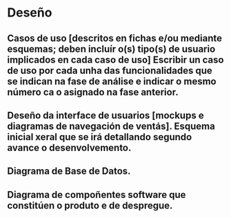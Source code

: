 # Deseño

## Casos de uso [descritos en fichas e/ou mediante esquemas; deben incluír o(s) tipo(s) de usuario implicados en cada caso de uso] Escribir un caso de uso por cada unha das funcionalidades que se indican na fase de análise e indicar o mesmo número ca o asignado na fase anterior. 

## Deseño da interface de usuarios [mockups e diagramas de navegación de ventás]. Esquema inicial xeral que se irá detallando segundo avance o desenvolvemento.

## Diagrama de Base de Datos. 

## Diagrama de compoñentes software que constitúen o produto e de despregue. 
